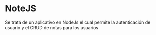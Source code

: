 # NoteJS
Se tratá de un aplicativo en NodeJs el cual permite la autenticación de usuario y el CRUD de notas para los usuarios
